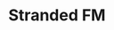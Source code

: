 ---
title: Stranded FM
logo: "strandedfm.png"
stream_url:
description: "Internet radio-platform Stranded FM desires for a Utrecht that is more radical, experimental and connected."
support: 
url: "https://stranded.fm/"
location: Utrecht, NL
play_time: 24/7
recommended: ["yungdale"]
---